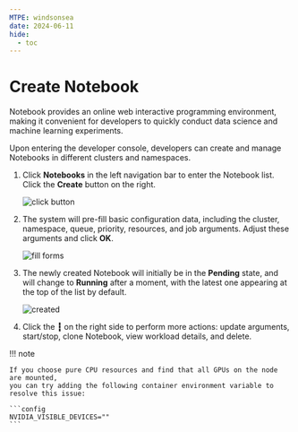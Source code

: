 ```yaml
---
MTPE: windsonsea
date: 2024-06-11
hide:
  - toc
---
```


# Create Notebook

Notebook provides an online web interactive programming environment, making it convenient for developers to quickly conduct data science and machine learning experiments.

Upon entering the developer console, developers can create and manage Notebooks in different clusters and namespaces.

1. Click **Notebooks** in the left navigation bar to enter the Notebook list. Click the **Create** button on the right.

    ![click button](../../images/notebook01.png)

2. The system will pre-fill basic configuration data, including the cluster, namespace,
   queue, priority, resources, and job arguments. Adjust these arguments and click **OK**.

    ![fill forms](../../images/notebook02.png)

3. The newly created Notebook will initially be in the **Pending** state, and will change to **Running**
   after a moment, with the latest one appearing at the top of the list by default.

    ![created](../../images/notebook01.png)

4. Click the **┇** on the right side to perform more actions: update arguments, start/stop, clone Notebook, view workload details, and delete.

!!! note

    If you choose pure CPU resources and find that all GPUs on the node are mounted,
    you can try adding the following container environment variable to resolve this issue:

    ```config
    NVIDIA_VISIBLE_DEVICES=""
    ```
